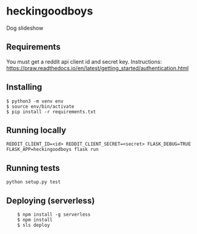 # heckingoodboys #

Dog slideshow

## Requirements ##

You must get a reddit api client id and secret key. Instructions: https://praw.readthedocs.io/en/latest/getting_started/authentication.html

## Installing ##

    $ python3 -m venv env
    $ source env/bin/activate
    $ pip install -r requirements.txt

## Running locally ##

    REDDIT_CLIENT_ID=<id> REDDIT_CLIENT_SECRET=<secret> FLASK_DEBUG=TRUE FLASK_APP=heckingoodboys flask run

## Running tests ##

    python setup.py test

## Deploying (serverless) ##
```
    $ npm install -g serverless
    $ npm install
    $ sls deploy
```
